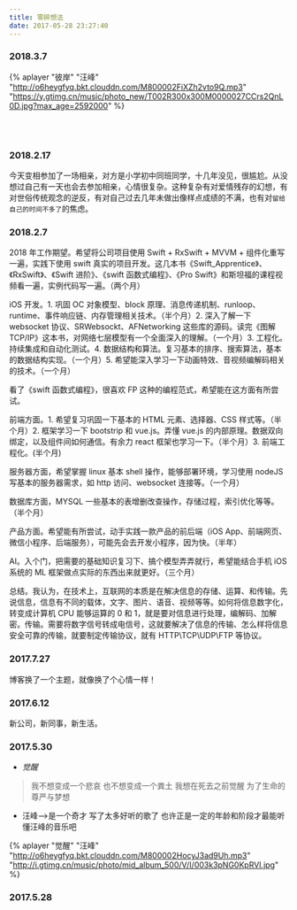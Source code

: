 ```yaml
---
title: 零碎想法
date: 2017-05-28 23:27:40
---
```


### 2018.3.7

{% aplayer "彼岸" "汪峰" "http://o6heygfyq.bkt.clouddn.com/M800002FiXZh2vto9Q.mp3" "https://y.gtimg.cn/music/photo_new/T002R300x300M0000027CCrs2QnL0D.jpg?max_age=2592000" %}

<br></br>

### 2018.2.17

今天变相参加了一场相亲，对方是小学初中同班同学，十几年没见，很尴尬。从没想过自己有一天也会去参加相亲，心情很复杂。这种复杂有对爱情残存的幻想，有对世俗传统观念的逆反，有对自己过去几年未做出像样点成绩的不满，也有对`留给自己的时间不多了`的焦虑。

### 2018.2.7

2018 年工作期望。希望将公司项目使用 Swift + RxSwift + MVVM + 组件化重写一遍，实践下使用 swift 真实的项目开发。这几本书《Swift_Apprentice》、《RxSwift》、《Swift 进阶》、《swift 函数式编程》、《Pro Swift》和斯坦福的课程视频看一遍，实例代码写一遍。（两个月）

iOS 开发。1. 巩固 OC 对象模型、block 原理、消息传递机制、runloop、runtime、事件响应链、内存管理相关技术。（半个月）2. 深入了解一下 websocket 协议、SRWebsockt、AFNetworking 这些库的源码。读完《图解 TCP/IP》这本书，对网络七层模型有一个全面深入的理解。（一个月）3. 工程化。持续集成和自动化测试。4. 数据结构和算法。复习基本的排序、搜索算法，基本的数据结构实现。（一个月）5. 希望能深入学习一下动画特效、音视频编解码相关的技术。（一个月）

看了《swift 函数式编程》，很喜欢 FP 这种的编程范式，希望能在这方面有所尝试。

前端方面。1. 希望复习巩固一下基本的 HTML 元素、选择器、CSS 样式等。（半个月）2. 框架学习一下 bootstrip 和 vue.js。弄懂 vue.js 的内部原理。数据双向绑定，以及组件间如何通信。有余力 react 框架也学习一下。（半个月）3. 前端工程化。(半个月)

服务器方面，希望掌握 linux 基本 shell 操作，能够部署环境，学习使用 nodeJS 写基本的服务器需求，如 http 访问、websocket 连接等。（一个月）

数据库方面，MYSQL 一些基本的表增删改查操作，存储过程，索引优化等等。（半个月）

产品方面。希望能有所尝试，动手实践一款产品的前后端（iOS App、前端网页、微信小程序、后端服务），可能先会去开发小程序，因为快。（半年）

AI。入个门，把需要的基础知识复习下、搞个模型弄弄就行，希望能结合手机 iOS 系统的 ML 框架做点实际的东西出来就更好。（三个月）

总结。我认为，在技术上，互联网的本质是在解决信息的存储、运算、和传输。先说信息，信息有不同的载体，文字、图片、语音、视频等等。如何将信息数字化，转变成计算机 CPU 能够运算的 0 和 1，就是要对信息进行处理，编解码、加解密。传输。需要将数字信号转成电信号，这就要解决了信息的传输、怎么样将信息安全可靠的传输，就要制定传输协议，就有 HTTP\TCP\UDP\FTP 等协议。

### 2017.7.27

博客换了一个主题，就像换了个心情一样！

### 2017.6.12

新公司，新同事，新生活。

### 2017.5.30

* _觉醒_	
>我不想变成一个悲哀 也不想变成一个粪土 我想在死去之前觉醒 为了生命的尊严与梦想

* 汪峰-->是一个奇才 写了太多好听的歌了 也许正是一定的年龄和阶段才最能听懂汪峰的音乐吧


{% aplayer "觉醒" "汪峰" "http://o6heygfyq.bkt.clouddn.com/M800002HocyJ3ad9Uh.mp3" "http://i.gtimg.cn/music/photo/mid_album_500/V/I/003k3pNG0KpRVI.jpg" %}

### 2017.5.28
<!--* _检讨自己：_
* 做事情太冲动了，不该那样头脑发热就把工作辞了，不该盲目辞职，辞职是一件大事。做决定之前应该和家里人沟通，和领导沟通。在职场中，心态修炼很重要，不管在哪里，不管别人做什么，自己一样可以做自己的事情，凡事不应该找借口，自己想努力，应该要能适应各种环境干扰。对市场误判，对自己能力高估，现在找不到工作了，都是活该，一次深刻的教训。
* 凡事预则立，不预则废。不做规划，做了规划却没有执行力，这样的年纪还能任性多久？
* 越往后压力越大，如果还是这个样子，人生就要废了！只有用自己不断的进步来堵住那些悠悠众口，聪明和勤奋的人太多了，千万不能自己感动自己！
* 三十岁之前的时间很珍贵很珍贵！-->


<!--{% aplayer "彼岸" "汪峰" "http://o6heygfyq.bkt.clouddn.com/M800002FiXZh2vto9Q.mp3" "https://y.gtimg.cn/music/photo_new/T002R300x300M0000027CCrs2QnL0D.jpg?max_age=2592000" "autoplay" %}-->